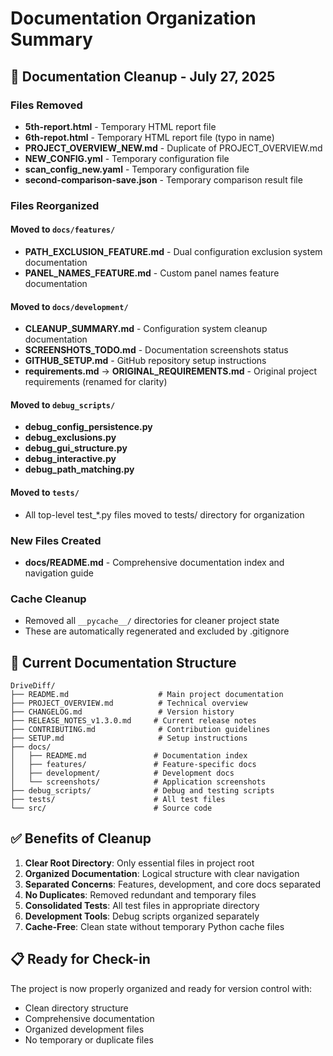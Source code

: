 # Documentation Organization Summary

## 🧹 Documentation Cleanup - July 27, 2025

### Files Removed
- **5th-report.html** - Temporary HTML report file
- **6th-repot.html** - Temporary HTML report file (typo in name)
- **PROJECT_OVERVIEW_NEW.md** - Duplicate of PROJECT_OVERVIEW.md
- **NEW_CONFIG.yml** - Temporary configuration file
- **scan_config_new.yaml** - Temporary configuration file
- **second-comparison-save.json** - Temporary comparison result file

### Files Reorganized

#### Moved to `docs/features/`
- **PATH_EXCLUSION_FEATURE.md** - Dual configuration exclusion system documentation
- **PANEL_NAMES_FEATURE.md** - Custom panel names feature documentation

#### Moved to `docs/development/`
- **CLEANUP_SUMMARY.md** - Configuration system cleanup documentation
- **SCREENSHOTS_TODO.md** - Documentation screenshots status
- **GITHUB_SETUP.md** - GitHub repository setup instructions
- **requirements.md** → **ORIGINAL_REQUIREMENTS.md** - Original project requirements (renamed for clarity)

#### Moved to `debug_scripts/`
- **debug_config_persistence.py**
- **debug_exclusions.py** 
- **debug_gui_structure.py**
- **debug_interactive.py**
- **debug_path_matching.py**

#### Moved to `tests/`
- All top-level test_*.py files moved to tests/ directory for organization

### New Files Created
- **docs/README.md** - Comprehensive documentation index and navigation guide

### Cache Cleanup
- Removed all `__pycache__/` directories for cleaner project state
- These are automatically regenerated and excluded by .gitignore

## 📁 Current Documentation Structure

```
DriveDiff/
├── README.md                    # Main project documentation
├── PROJECT_OVERVIEW.md          # Technical overview
├── CHANGELOG.md                 # Version history
├── RELEASE_NOTES_v1.3.0.md     # Current release notes
├── CONTRIBUTING.md              # Contribution guidelines
├── SETUP.md                     # Setup instructions
├── docs/
│   ├── README.md               # Documentation index
│   ├── features/               # Feature-specific docs
│   ├── development/            # Development docs
│   └── screenshots/            # Application screenshots
├── debug_scripts/              # Debug and testing scripts
├── tests/                      # All test files
└── src/                        # Source code
```

## ✅ Benefits of Cleanup

1. **Clear Root Directory**: Only essential files in project root
2. **Organized Documentation**: Logical structure with clear navigation
3. **Separated Concerns**: Features, development, and core docs separated
4. **No Duplicates**: Removed redundant and temporary files
5. **Consolidated Tests**: All test files in appropriate directory
6. **Development Tools**: Debug scripts organized separately
7. **Cache-Free**: Clean state without temporary Python cache files

## 📋 Ready for Check-in

The project is now properly organized and ready for version control with:
- Clean directory structure
- Comprehensive documentation
- Organized development files
- No temporary or duplicate files
